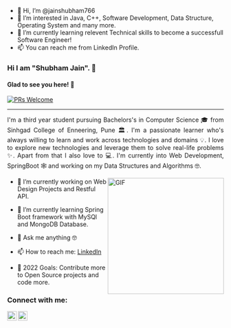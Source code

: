 - 👋 Hi, I’m @jainshubham766
- 👀 I’m interested in Java, C++, Software Development, Data Structure, Operating System and many more.
- 🌱 I’m currently learning relevent Technical skills to become a successfull Software Engineer!
- 📫 You can reach me from LinkedIn Profile.
### Hi I am "Shubham Jain". 👋

#### Glad to see you here! 🤩

<p>

[![PRs Welcome](https://img.shields.io/badge/PRs-welcome-brightgreen.svg?style=flat&logo=github)](https://github.com/jainshubham766)
 &nbsp;

---
<div style="text-align: justify"> 

I'm a third year student pursuing Bachelors's in Computer Science 🎓 from Sinhgad College of Enneering, Pune 🏛. I'm a passionate learner who's always willing to learn and work across technologies and domains 💡. I love to explore new technologies and leverage them to solve real-life problems ✨. Apart from that I also love to 💻. I'm currently into Web Development, SpringBoot 🕸️ and working on my Data Structures and Algorithms 🤓.

</div>

<img align="right" height="270px" alt="GIF" src="https://i.pinimg.com/originals/e4/26/70/e426702edf874b181aced1e2fa5c6cde.gif" />

- 🔭 I’m currently working on Web Design Projects and Restful API.

- 🌱 I’m currently learning Spring Boot framework with MySQl and MongoDB Database.

- 💬 Ask me anything 🤓

- 📫 How to reach me: [LinkedIn](https://www.linkedin.com/in/jainshubham766/)

- 🥅 2022 Goals: Contribute more to Open Source projects and code more.

### Connect with me:
<div>

[<img align="left" alt="Shubham Jain | Twitter" width="22px" src="https://cdn.jsdelivr.net/npm/simple-icons@v3/icons/twitter.svg" />](https://twitter.com/jainshubham766)

[<img align="left" alt="Shubham Jain  | LinkedIn" width="22px" src="https://cdn.jsdelivr.net/npm/simple-icons@v3/icons/linkedin.svg" />](https://linkedin.com/in/jainshubham76)

</div>

<br>
